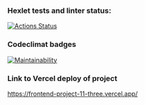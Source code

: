 ### Hexlet tests and linter status:
[![Actions Status](https://github.com/HunterGan/frontend-project-11/workflows/hexlet-check/badge.svg)](https://github.com/HunterGan/frontend-project-11/actions)
### Codeclimat badges
[![Maintainability](https://api.codeclimate.com/v1/badges/fa162641132348a66666/maintainability)](https://codeclimate.com/github/HunterGan/frontend-project-11/maintainability)

### Link to Vercel deploy of project
https://frontend-project-11-three.vercel.app/
